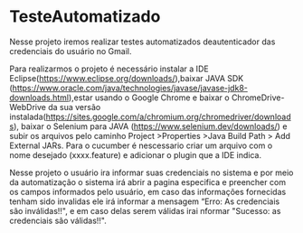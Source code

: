 # TesteAutomatizado



Nesse projeto iremos realizar testes automatizados deautenticador das credenciais do usuário no Gmail.

Para realizarmos o projeto é necessário instalar a IDE Eclipse(<https://www.eclipse.org/downloads/>),baixar JAVA SDK (<https://www.oracle.com/java/technologies/javase/javase-jdk8-downloads.html>),estar usando o Google Chrome e baixar o ChromeDrive- WebDrive da sua versão instalada(<https://sites.google.com/a/chromium.org/chromedriver/downloads>), baixar o Selenium para JAVA (<https://www.selenium.dev/downloads/>)  e subir os arquivos pelo caminho Project >Properties >Java Build Path > Add External JARs. Para o cucumber é nescessario criar um arquivo com o nome desejado (xxxx.feature) e adicionar o plugin que a IDE indica. 

 

Nesse projeto o usuário ira informar suas credenciais no sistema e por meio da automatização o sistema irá abrir a pagina especifica e preencher com os campos informados pelo usuário, em caso das informações fornecidas tenham sido invalidas ele irá informar a mensagem “Erro: As credenciais são inválidas!!", e em caso delas serem válidas irai nformar "Sucesso: as credenciais são válidas!!".